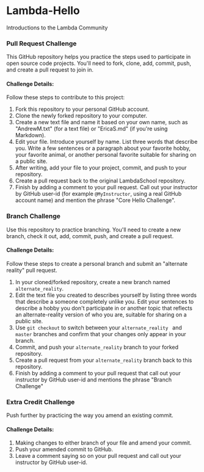# Lambda-Hello
Introductions to the Lambda Community

### Pull Request Challenge

This GitHub repository helps you practice the steps used to participate in open source code projects. You'll need to fork, clone, add, commit, push, and create a pull request to join in.

#### Challenge Details:

Follow these steps to contribute to this project:

1. Fork this repository to your personal GitHub account.
2. Clone the newly forked repository to your computer.
3. Create a new text file and name it based on your own name, such as "AndrewM.txt" (for a text file) or "EricaS.md" (if you're using Markdown). 
4. Edit your file. Introduce yourself by name. List three words that describe you. Write  a few sentences or a paragraph about your favorite hobby, your favorite animal, or another personal favorite suitable for sharing on a public site.
4. After writing, add your file to your project, commit, and push to your repository. 
5. Create a pull request back to the original LambdaSchool repository. 
6. Finish by adding a comment to your pull request. Call out your instructor by GitHub user-id (for example `@MyInstructor`, using a real GitHub account name) and mention the phrase "Core Hello Challenge".

### Branch Challenge

Use this repository to practice branching. You'll need to create a new branch, check it out, add, commit, push, and create a pull request. 

#### Challenge Details:

Follow these steps to create a personal branch and submit an "alternate reality" pull request.

1. In your cloned/forked repository, create a new branch named `alternate_reality`.
2. Edit the text file you created to describes yourself by listing three words that describe a someone completely unlike you. Edit your sentences to describe a hobby you don't participate in or another topic that reflects an alternate-reality version of who you are, suitable for sharing on a public site.
3. Use `git checkout` to switch between your `alternate_reality ` and `master` branches and confirm that your changes only appear in your branch.
4. Commit, and push your `alternate_reality` branch to your forked repository.
5. Create a pull request from your `alternate_reality` branch back to this repository. 
6. Finish by adding a comment to your pull request that call out your instructor by GitHub user-id and mentions the phrase "Branch Challenge"

### Extra Credit Challenge

Push further by practicing the way you amend an existing commit.

#### Challenge Details:

1. Making changes to either branch of your file and amend your commit. 
2. Push your amended commit to GitHub.
3. Leave a comment saying so on your pull request and call out your instructor by GitHub user-id.
